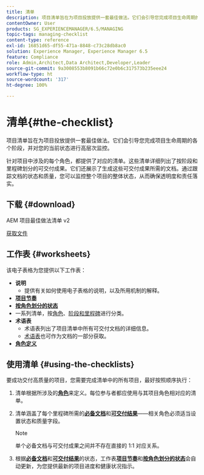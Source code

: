 ```yaml
---
title: 清单
description: 项目清单旨在为项目投放提供一套最佳做法。它们会引导您完成项目生命周期的各个阶段，并对您的当前状态进行高层次监控。
contentOwner: User
products: SG_EXPERIENCEMANAGER/6.5/MANAGING
topic-tags: managing-checklist
content-type: reference
exl-id: 16851d65-df55-471a-8848-c73c28db8ac0
solution: Experience Manager, Experience Manager 6.5
feature: Compliance
role: Admin,Architect,Data Architect,Developer,Leader
source-git-commit: 9a3008553b8091b66c72e0b6c317573b235eee24
workflow-type: ht
source-wordcount: '317'
ht-degree: 100%

---
```


# 清单{#the-checklist}

项目清单旨在为项目投放提供一套最佳做法。它们会引导您完成项目生命周期的各个阶段，并对您的当前状态进行高层次监控。

针对项目中涉及的每个角色，都提供了对应的清单。这些清单详细列出了按阶段和里程碑划分的可交付成果。它们还展示了生成这些可交付成果所需的文档。通过跟踪文档的状态和质量，您可以监控整个项目的整体状态，从而确保透明度和责任落实。

## 下载 {#download}

AEM 项目最佳做法清单 v2

[获取文件](assets/aem_project_bp_checklistv2-65.xlsx)

## 工作表  {#worksheets}

该电子表格为您提供以下工作表：

* **说明**
   * 提供有关如何使用电子表格的说明，以及所用机制的解释。
* **[项目节奏](/help/managing/best-practices.md#project-heartbeat-dashboard)**
* **[按角色划分的状态](/help/managing/best-practices.md#status-by-role)**
* 一系列清单，按[角色](/help/managing/best-practices.md#persona)、[阶段和里程碑](/help/managing/best-practices.md#phases-and-milestones)进行分类。
* **术语表**
   * 术语表列出了项目清单中所有可交付文档的详细信息。
   * [术语表](/help/managing/best-practices-glossary.md)也可作为文档的一部分获取。
* **[角色定义](/help/managing/best-practices.md#persona)**

## 使用清单 {#using-the-checklists}

要成功交付高质量的项目，您需要完成清单中的所有项目，最好按照顺序执行：

1. 清单根据所涉及的&#x200B;**[角色](/help/managing/best-practices.md#persona)**&#x200B;来定义。每位参与者都应使用与其项目角色相对应的清单。
1. 清单涵盖了每个里程碑所需的&#x200B;**[必备文档](/help/managing/best-practices.md#required-documents)**&#x200B;和&#x200B;**[可交付结果](/help/managing/best-practices.md#deliverables)**——相关角色必须适当设置状态和质量字段。

   >[!NOTE]
   >
   >单个必备文档与可交付成果之间并不存在直接的 1:1 对应关系。

1. 根据&#x200B;**[必备文档](/help/managing/best-practices.md#required-documents)**&#x200B;和&#x200B;**[可交付结果](/help/managing/best-practices.md#deliverables)**&#x200B;的状态，工作表&#x200B;**[项目节奏](/help/managing/best-practices.md#project-heartbeat-dashboard)**&#x200B;和&#x200B;**[按角色划分的状态](/help/managing/best-practices.md#status-by-role)**&#x200B;会自动更新，为您提供最新的项目进度和健康状况指示。
